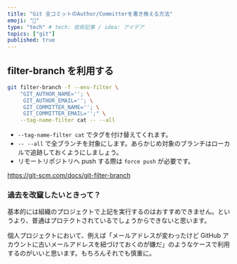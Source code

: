 ```yaml
---
title: "Git 全コミットのAuthor/Committerを書き換える方法"
emoji: "📘"
type: "tech" # tech: 技術記事 / idea: アイデア
topics: ["git"]
published: true
---
```


## filter-branch を利用する

```bash
git filter-branch -f --env-filter \
    "GIT_AUTHOR_NAME=''; \
     GIT_AUTHOR_EMAIL=''; \
     GIT_COMMITTER_NAME=''; \
     GIT_COMMITTER_EMAIL='';" \
    --tag-name-filter cat -- --all
```

- `--tag-name-filter cat` でタグを付け替えてくれます。
- `-- --all` で全ブランチを対象にします。あらかじめ対象のブランチはローカルで追跡しておくようにしましょう。
- リモートリポジトリへ push する際は `force push` が必要です。

https://git-scm.com/docs/git-filter-branch

### 過去を改竄したいときって？

基本的には組織のプロジェクトで上記を実行するのはおすすめできません。というより、普通はプロテクトされているでしょうからできないと思います。

個人プロジェクトにおいて、例えば「メールアドレスが変わったけど GitHub アカウントに古いメールアドレスを紐づけておくのが嫌だ」のようなケースで利用するのがいいと思います。もちろんそれでも慎重に。
